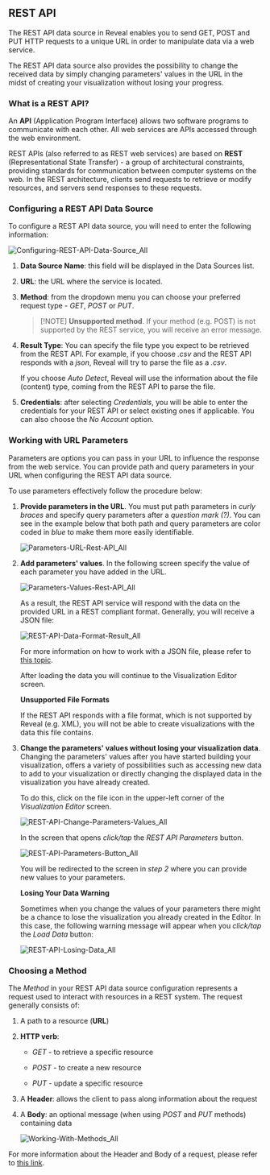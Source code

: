 ## REST API

The REST API data source in Reveal enables you to send GET, POST and PUT
HTTP requests to a unique URL in order to manipulate data via a web
service.

The REST API data source also provides the possibility to change the
received data by simply changing parameters' values in the URL in the
midst of creating your visualization without losing your progress.

### What is a REST API?

An **API** (Application Program Interface) allows two software programs
to communicate with each other. All web services are APIs accessed
through the web environment.

REST APIs (also referred to as REST web services) are based on **REST**
(Representational State Transfer) - a group of architectural
constraints, providing standards for communication between computer
systems on the web. In the REST architecture, clients send requests to
retrieve or modify resources, and servers send responses to these
requests.

### Configuring a REST API Data Source

To configure a REST API data source, you will need to enter the
following information:

![Configuring-REST-API-Data-Source\_All](images/Configuring-REST-API-Data-Source_All.png)

1.  **Data Source Name**: this field will be displayed in the Data
    Sources list.

2.  **URL**: the URL where the service is located.

3.  **Method**: from the dropdown menu you can choose your preferred request type - *GET*, *POST* or *PUT*.
    > [!NOTE] **Unsupported method**.
    > If your method (e.g. POST) is not supported by the REST service, you will receive an error message.
4. **Result Type**: You can specify the file type you expect to be retrieved from the REST API. For example, if you choose *.csv* and the REST API responds with a *json*, Reveal will try to parse the file as a *.csv*.

    If you choose *Auto Detect*, Reveal will use the information about the file (content) type, coming from the REST API to parse the file.  

5.  **Credentials**: after selecting *Credentials*, you will be able to
    enter the credentials for your REST API or select existing ones if
    applicable. You can also choose the *No Account* option.

### Working with URL Parameters

Parameters are options you can pass in your URL to influence the
response from the web service. You can provide path and query parameters
in your URL when configuring the REST API data source.

To use parameters effectively follow the procedure below:

1.  **Provide parameters in the URL**. You must put path parameters in
    *curly braces* and specify query parameters after a *question mark
    (?)*. You can see in the example below that both path and query
    parameters are color coded in *blue* to make them more easily
    identifiable.

    ![Parameters-URL-Rest-API\_All](images/Parameters-URL-Rest-API_All.png)

2.  **Add parameters' values**. In the following screen specify the
    value of each parameter you have added in the URL.

    ![Parameters-Values-Rest-API\_All](images/Parameters-Values-Rest-API_All.png)

    As a result, the REST API service will respond with the data on the
    provided URL in a REST compliant format. Generally, you will receive
    a JSON file:

    ![REST-API-Data-Format-Result\_All](images/REST-API-Data-Format-Result_All.png)

    For more information on how to work with a JSON file, please refer
    to [this topic](Working-with-Json-files.md).

    After loading the data you will continue to the Visualization Editor
    screen.

    <div class="note">

    **Unsupported File Formats**

    If the REST API responds with a file format, which is not supported
    by Reveal (e.g. XML), you will not be able to create visualizations
    with the data this file contains.

    </div>

3.  **Change the parameters' values without losing your visualization
    data**. Changing the parameters' values after you have started
    building your visualization, offers a variety of possibilities such
    as accessing new data to add to your visualization or directly
    changing the displayed data in the visualization you have already
    created.

    To do this, click on the file icon in the upper-left corner of the
    *Visualization Editor* screen.

    ![REST-API-Change-Parameters-Values\_All](images/REST-API-Change-Parameters-Values_All.png)

    In the screen that opens *click/tap* the *REST API Parameters*
    button.

    ![REST-API-Parameters-Button\_All](images/REST-API-Parameters-Button_All.png)

    You will be redirected to the screen in *step 2* where you can
    provide new values to your parameters.

    <div class="note">

    **Losing Your Data Warning**

    Sometimes when you change the values of your parameters there might
    be a chance to lose the visualization you already created in the
    Editor. In this case, the following warning message will appear when
    you *click/tap* the *Load Data* button:

    ![REST-API-Losing-Data\_All](images/REST-API-Losing-Data_All.png)

    </div>

### Choosing a Method

The *Method* in your REST API data source configuration represents a
request used to interact with resources in a REST system. The request
generally consists of:

1.  A path to a resource (**URL**)

2.  **HTTP verb**:

      - *GET* - to retrieve a specific resource

      - *POST* - to create a new resource

      - *PUT* - update a specific resource

3.  A **Header**: allows the client to pass along information about the
    request

4.  A **Body**: an optional message (when using *POST* and *PUT*
    methods) containing data

    ![Working-With-Methods\_All](images/Working-With-Methods_All.png)

For more information about the Header and Body of a request, please
refer to [this link](https://developer.mozilla.org/en-US/docs/Web/HTTP/Messages#Headers).
